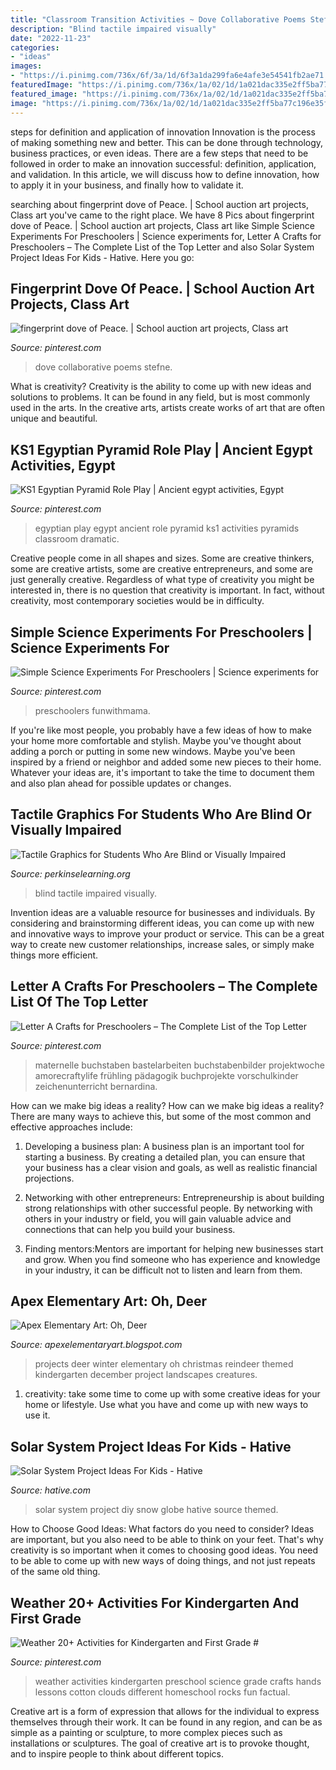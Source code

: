 ```yaml
---
title: "Classroom Transition Activities ~ Dove Collaborative Poems Stefne"
description: "Blind tactile impaired visually"
date: "2022-11-23"
categories:
- "ideas"
images:
- "https://i.pinimg.com/736x/6f/3a/1d/6f3a1da299fa6e4afe3e54541fb2ae71.jpg"
featuredImage: "https://i.pinimg.com/736x/1a/02/1d/1a021dac335e2ff5ba77c196e35f8645.jpg"
featured_image: "https://i.pinimg.com/736x/1a/02/1d/1a021dac335e2ff5ba77c196e35f8645.jpg"
image: "https://i.pinimg.com/736x/1a/02/1d/1a021dac335e2ff5ba77c196e35f8645.jpg"
---
```



steps for definition and application of innovation
Innovation is the process of making something new and better. This can be done through technology, business practices, or even ideas. There are a few steps that need to be followed in order to make an innovation successful: definition, application, and validation. In this article, we will discuss how to define innovation, how to apply it in your business, and finally how to validate it.

	

		
searching about fingerprint dove of Peace. | School auction art projects, Class art you've came to the right place. We have 8 Pics about fingerprint dove of Peace. | School auction art projects, Class art like Simple Science Experiments For Preschoolers | Science experiments for, Letter A Crafts for Preschoolers – The Complete List of the Top Letter and also Solar System Project Ideas For Kids - Hative. Here you go:
		
    
## Fingerprint Dove Of Peace. | School Auction Art Projects, Class Art

<img loading=lazy src="https://i.pinimg.com/736x/6f/3a/1d/6f3a1da299fa6e4afe3e54541fb2ae71.jpg" onerror="this.onerror=null;this.src='https://tse2.mm.bing.net/th?id=OIP.ojCquNI8owD44xlFb0-4QAHaJ3&amp;pid=15.1';" alt="fingerprint dove of Peace. | School auction art projects, Class art">

_Source: pinterest.com_

>dove collaborative poems stefne. 

	

What is creativity?
Creativity is the ability to come up with new ideas and solutions to problems. It can be found in any field, but is most commonly used in the arts. In the creative arts, artists create works of art that are often unique and beautiful.

    
## KS1 Egyptian Pyramid Role Play | Ancient Egypt Activities, Egypt

<img loading=lazy src="https://i.pinimg.com/736x/31/f3/c7/31f3c73f678a4af3dfe9a14295912db1--egyptian-pyramid-role-play.jpg" onerror="this.onerror=null;this.src='https://tse3.mm.bing.net/th?id=OIP.R_E-ZeTGq9a-k1gz2xVLhQHaJ3&amp;pid=15.1';" alt="KS1 Egyptian Pyramid Role Play | Ancient egypt activities, Egypt">

_Source: pinterest.com_

>egyptian play egypt ancient role pyramid ks1 activities pyramids classroom dramatic. 

	

Creative people come in all shapes and sizes. Some are creative thinkers, some are creative artists, some are creative entrepreneurs, and some are just generally creative. Regardless of what type of creativity you might be interested in, there is no question that creativity is important. In fact, without creativity, most contemporary societies would be in difficulty.

    
## Simple Science Experiments For Preschoolers | Science Experiments For

<img loading=lazy src="https://i.pinimg.com/736x/1a/02/1d/1a021dac335e2ff5ba77c196e35f8645.jpg" onerror="this.onerror=null;this.src='https://tse4.mm.bing.net/th?id=OIP.si9BJ2N1QNGKsgSg1Q8n2QHaQH&amp;pid=15.1';" alt="Simple Science Experiments For Preschoolers | Science experiments for">

_Source: pinterest.com_

>preschoolers funwithmama. 

	

If you're like most people, you probably have a few ideas of how to make your home more comfortable and stylish. Maybe you've thought about adding a porch or putting in some new windows. Maybe you've been inspired by a friend or neighbor and added some new pieces to their home. Whatever your ideas are, it's important to take the time to document them and also plan ahead for possible updates or changes.

    
## Tactile Graphics For Students Who Are Blind Or Visually Impaired

<img loading=lazy src="http://www.perkinselearning.org/sites/elearning.perkinsdev1.org/files/tacticle-graphics.jpg" onerror="this.onerror=null;this.src='https://tse3.mm.bing.net/th?id=OIP.WjzjYLv48FBdApTcD4TubAHaF1&amp;pid=15.1';" alt="Tactile Graphics for Students Who Are Blind or Visually Impaired">

_Source: perkinselearning.org_

>blind tactile impaired visually. 

	

Invention ideas are a valuable resource for businesses and individuals. By considering and brainstorming different ideas, you can come up with new and innovative ways to improve your product or service. This can be a great way to create new customer relationships, increase sales, or simply make things more efficient.

    
## Letter A Crafts For Preschoolers – The Complete List Of The Top Letter

<img loading=lazy src="https://i.pinimg.com/736x/5a/25/48/5a25489f3750fa49ed16695e74f090d9.jpg" onerror="this.onerror=null;this.src='https://tse4.mm.bing.net/th?id=OIP.-e-PyS8v_KEoM6RjS4_S0AHaJ3&amp;pid=15.1';" alt="Letter A Crafts for Preschoolers – The Complete List of the Top Letter">

_Source: pinterest.com_

>maternelle buchstaben bastelarbeiten buchstabenbilder projektwoche amorecraftylife frühling pädagogik buchprojekte vorschulkinder zeichenunterricht bernardina. 

	

How can we make big ideas a reality?
How can we make big ideas a reality? There are many ways to achieve this, but some of the most common and effective approaches include:
1. Developing a business plan: A business plan is an important tool for starting a business. By creating a detailed plan, you can ensure that your business has a clear vision and goals, as well as realistic financial projections.

2. Networking with other entrepreneurs: Entrepreneurship is about building strong relationships with other successful people. By networking with others in your industry or field, you will gain valuable advice and connections that can help you build your business.

3. Finding mentors:Mentors are important for helping new businesses start and grow. When you find someone who has experience and knowledge in your industry, it can be difficult not to listen and learn from them.


    
## Apex Elementary Art: Oh, Deer

<img loading=lazy src="http://4.bp.blogspot.com/-59nuU4EXL2Q/UMjnGdLoUKI/AAAAAAAACsY/DSCOEJv3UgE/s1600/reindeerK3.JPG" onerror="this.onerror=null;this.src='https://tse3.mm.bing.net/th?id=OIP.NxPbJ9Xvljz3BMqRBJH27gHaKr&amp;pid=15.1';" alt="Apex Elementary Art: Oh, Deer">

_Source: apexelementaryart.blogspot.com_

>projects deer winter elementary oh christmas reindeer themed kindergarten december project landscapes creatures. 

	

1. creativity: take some time to come up with some creative ideas for your home or lifestyle. Use what you have and come up with new ways to use it.

    
## Solar System Project Ideas For Kids - Hative

<img loading=lazy src="https://hative.com/wp-content/uploads/2014/12/solar-system-project-ideas/10-solar-system-project-ideas.jpg" onerror="this.onerror=null;this.src='https://tse4.mm.bing.net/th?id=OIP.5u23TC63WOjqgI6Ypytc2wHaLE&amp;pid=15.1';" alt="Solar System Project Ideas For Kids - Hative">

_Source: hative.com_

>solar system project diy snow globe hative source themed. 

	

How to Choose Good Ideas: What factors do you need to consider?
Ideas are important, but you also need to be able to think on your feet. That's why creativity is so important when it comes to choosing good ideas. You need to be able to come up with new ways of doing things, and not just repeats of the same old thing.

    
## Weather 20+ Activities For Kindergarten And First Grade #

<img loading=lazy src="https://i.pinimg.com/736x/8c/87/a3/8c87a3b4e7aedf4d9918e362b733b058.jpg" onerror="this.onerror=null;this.src='https://tse3.mm.bing.net/th?id=OIP.ao_CYud4Uuvkbx4nx77PhwHaKp&amp;pid=15.1';" alt="Weather 20+ Activities for Kindergarten and First Grade #">

_Source: pinterest.com_

>weather activities kindergarten preschool science grade crafts hands lessons cotton clouds different homeschool rocks fun factual. 

	

Creative art is a form of expression that allows for the individual to express themselves through their work. It can be found in any region, and can be as simple as a painting or sculpture, to more complex pieces such as installations or sculptures. The goal of creative art is to provoke thought, and to inspire people to think about different topics.

